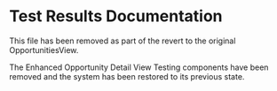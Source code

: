 # Test Results Documentation

This file has been removed as part of the revert to the original OpportunitiesView.

The Enhanced Opportunity Detail View Testing components have been removed and the system has been restored to its previous state.